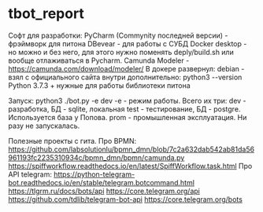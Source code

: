 # tbot_report

Софт для разработки:
PyCharm (Commynity последней версии) - фрэймворк для питона
DBevear - для работы с СУБД
Docker desktop - но можно и без него, для этого нужно поменять deply/build.sh или вообще отлаживаться в Pycharm. 
Camunda Modeler - https://camunda.com/download/modeler/ 
В докере развернул:
debian - взял с официального сайта
  внутри дополнительно:
    python3 --version
    Python 3.7.3
    +  нужные для работы библиотеки питона
    
Запуск: 
python3 ./bot.py -e dev
-e - режим работы. 
Всего их три:
  dev - разработка, БД - sqlite, локальная
  test - тестирование, БД - postgre.  Используется база у Попова.
  prom - промышленная эксплуатация. Ни разу не запускалась.

    


Полезные проекты с гита.
Про BPMN:
https://github.com/labsolutionlu/bpmn_dmn/blob/7c2a632dab542ab81da56961193fc2235310934c/bpmn_dmn/bpmn/camunda.py
https://spiffworkflow.readthedocs.io/en/latest/SpiffWorkflow.task.html
Про API telegram:
https://python-telegram-bot.readthedocs.io/en/stable/telegram.botcommand.html
https://tlgrm.ru/docs/bots/api
https://core.telegram.org/api
https://github.com/tdlib/telegram-bot-api
https://core.telegram.org/bots
